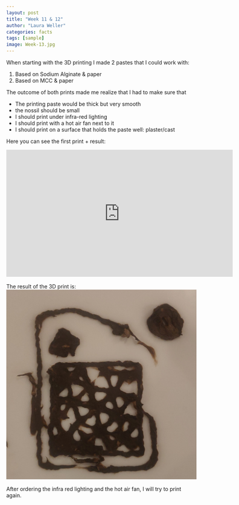 ```yaml
---
layout: post
title: "Week 11 & 12"
author: "Laura Weller"
categories: facts
tags: [sample]
image: Week-13.jpg
---
```


When starting with the 3D printing I made 2 pastes that I could work with:
1. Based on Sodium Alginate & paper
2. Based on MCC & paper

The outcome of both prints made me realize that I had to make sure that 
- The printing paste would be thick but very smooth
- the nossil should be small
- I should print under infra-red lighting
- I should print with a hot air fan next to it
- I should print on a surface that holds the paste well: plaster/cast

Here you can see the first print + result:

<iframe src="https://youtu.be/l_m5Ov-dO2o" width="600" height="337" frameborder="0" webkitallowfullscreen mozallowfullscreen allowfullscreen></iframe>

The result of the 3D print is:
<img src="./assets/img/Week-13a.jpg" alt="Week-13a">

After ordering the infra red lighting and the hot air fan, I will try to print again. 
